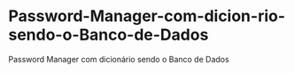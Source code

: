# Password-Manager-com-dicion-rio-sendo-o-Banco-de-Dados
Password Manager com dicionário sendo o Banco de Dados
